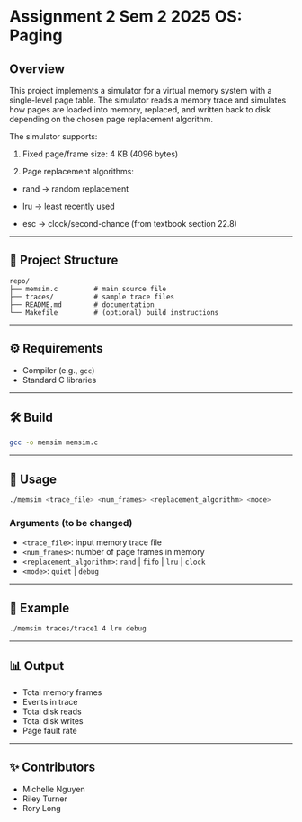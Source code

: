 # Assignment 2 Sem 2 2025 OS: Paging

## Overview

This project implements a simulator for a virtual memory system with a single-level page table.
The simulator reads a memory trace and simulates how pages are loaded into memory, replaced, and written back to disk depending on the chosen page replacement algorithm.

The simulator supports:

1. Fixed page/frame size: 4 KB (4096 bytes)

2. Page replacement algorithms:

  * rand → random replacement

  * lru → least recently used

  * esc → clock/second-chance (from textbook section 22.8)

---

## 📂 Project Structure

```
repo/
├── memsim.c         # main source file
├── traces/          # sample trace files
├── README.md        # documentation
└── Makefile         # (optional) build instructions
```

---

## ⚙️ Requirements

* Compiler (e.g., `gcc`)
* Standard C libraries

---

## 🛠️ Build

```bash
gcc -o memsim memsim.c
```

---

## 🚀 Usage

```bash
./memsim <trace_file> <num_frames> <replacement_algorithm> <mode>
```

### Arguments (to be changed)

* `<trace_file>`: input memory trace file
* `<num_frames>`: number of page frames in memory
* `<replacement_algorithm>`: `rand` | `fifo` | `lru` | `clock`
* `<mode>`: `quiet` | `debug`

---

## 🧪 Example

```bash
./memsim traces/trace1 4 lru debug
```

---

## 📊 Output

* Total memory frames
* Events in trace
* Total disk reads
* Total disk writes
* Page fault rate

---

## ✨ Contributors

* Michelle Nguyen
* Riley Turner
* Rory Long
